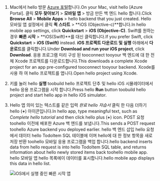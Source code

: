 
1. <span data-ttu-id="219fa-101">Mac에서 hello 방문 [Azure 포털]합니다.</span><span class="sxs-lookup"><span data-stu-id="219fa-101">On your Mac, visit hello [Azure Portal].</span></span> <span data-ttu-id="219fa-102">클릭 **모두 찾아보기** > **모바일 앱** > 방금 만든 백 엔드 hello 합니다.</span><span class="sxs-lookup"><span data-stu-id="219fa-102">Click **Browse All** > **Mobile Apps** > hello backend that you just created.</span></span> <span data-ttu-id="219fa-103">Hello 모바일 앱 설정에서 클릭 **퀵 스타트** > **iOS (Objective-c)**합니다.</span><span class="sxs-lookup"><span data-stu-id="219fa-103">In hello mobile app settings, click **Quickstart** > **iOS (Objective-C)**.</span></span> <span data-ttu-id="219fa-104">Swift를 원하는 경우 **빠른 시작** > **iOS(Swift)**를 대신 클릭합니다.</span><span class="sxs-lookup"><span data-stu-id="219fa-104">If you prefer Swift, click **Quickstart** > **iOS (Swift)** instead.</span></span> <span data-ttu-id="219fa-105">**iOS 프로젝트 다운로드 및 실행** 아래에서 **다운로드**를 클릭합니다.</span><span class="sxs-lookup"><span data-stu-id="219fa-105">Under **Download and run your iOS project**, click **Download**.</span></span> <span data-ttu-id="219fa-106">응용 프로그램 미리 구성 된 tooconnect tooyour 백 엔드에 대 한 전체 Xcode 프로젝트를 다운로드합니다.</span><span class="sxs-lookup"><span data-stu-id="219fa-106">This downloads a complete Xcode project for an app pre-configured tooconnect tooyour backend.</span></span> <span data-ttu-id="219fa-107">Xcode를 사용 하 여 hello 프로젝트를 엽니다.</span><span class="sxs-lookup"><span data-stu-id="219fa-107">Open hello project using Xcode.</span></span>
2. <span data-ttu-id="219fa-108">키를 눌러 hello **실행** toobuild hello 프로젝트 단추 및 hello iOS 시뮬레이터에서 hello 응용 프로그램을 시작 합니다.</span><span class="sxs-lookup"><span data-stu-id="219fa-108">Press hello **Run** button toobuild hello project and start hello app in hello iOS simulator.</span></span>
3. <span data-ttu-id="219fa-109">Hello 앱 의미 있는 텍스트를 같은 입력 *완료 hello 자습서* 클릭 한 다음 더하기 hello (**+**) 아이콘입니다.</span><span class="sxs-lookup"><span data-stu-id="219fa-109">In hello app, type meaningful text, such as *Complete hello tutorial* and then click hello plus (**+**) icon.</span></span> <span data-ttu-id="219fa-110">POST 요청 toohello 이전에 배포한 Azure 백 엔드를 보냅니다.</span><span class="sxs-lookup"><span data-stu-id="219fa-110">This sends a POST request toohello Azure backend you deployed earlier.</span></span> <span data-ttu-id="219fa-111">hello 백 엔드 삽입 hello 요청에서 데이터 hello TodoItem SQL 테이블에 이며 hello에 대 한 정보 항목을 새로 저장 반환 toohello 모바일 응용 프로그램을 백업 합니다.</span><span class="sxs-lookup"><span data-stu-id="219fa-111">hello backend inserts data from hello request is into hello TodoItem SQL table, and returns information about hello newly stored items back toohello mobile app.</span></span> <span data-ttu-id="219fa-112">hello 모바일 앱 hello 목록에이 데이터를 표시합니다.</span><span class="sxs-lookup"><span data-stu-id="219fa-112">hello mobile app displays this data in hello list.</span></span> 

   ![iOS에서 실행 중인 빠른 시작 앱](./media/app-service-mobile-ios-quickstart/mobile-quickstart-startup-ios.png)

[Azure 포털]: https://portal.azure.com/
